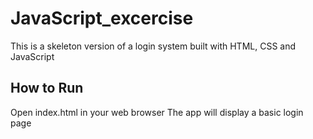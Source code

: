 # JavaScript_excercise

This is a skeleton version of a login system built with HTML, CSS and JavaScript

## How to Run

Open index.html in your web browser 
The app will display a basic login page 
